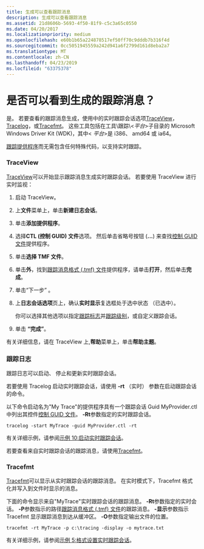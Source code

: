 ```yaml
---
title: 生成可以查看跟踪消息
description: 生成可以查看跟踪消息
ms.assetid: 21d8606b-5693-4f50-81f9-c5c3a65c0550
ms.date: 04/20/2017
ms.localizationpriority: medium
ms.openlocfilehash: e60b1b65a224878517ef50ff70c9dddb7b316f4d
ms.sourcegitcommit: 0cc5051945559a242d941a6f2799d161d8eba2a7
ms.translationtype: MT
ms.contentlocale: zh-CN
ms.lasthandoff: 04/23/2019
ms.locfileid: "63375378"
---
```

# <a name="can-i-see-trace-messages-as-they-are-generated"></a>是否可以看到生成的跟踪消息？


是。 若要查看的跟踪消息生成，使用中的实时跟踪会话选项[TraceView](traceview.md)， [Tracelog](tracelog.md)，或[Tracefmt](tracefmt.md)。 这些工具包括在工具\\跟踪\\&lt;*平台*&gt;子目录的 Microsoft Windows Driver Kit (WDK)，其中&lt; *平台*&gt;是 i386、 amd64 或 ia64。

[跟踪提供程序](trace-provider.md)而无需包含任何特殊代码，以支持实时跟踪。

### <a name="span-idtraceviewspanspan-idtraceviewspantraceview"></a><span id="traceview"></span><span id="TRACEVIEW"></span>TraceView

[TraceView](traceview.md)可以开始显示跟踪消息生成实时跟踪会话。 若要使用 TraceView 进行实时监视：

1.  启动 TraceView。

2.  上**文件**菜单上，单击**新建日志会话**。

3.  单击**添加提供程序**。

4.  选择**CTL (控制 GUID) 文件**选项。 然后单击省略号按钮 (**...**) 来查找[控制 GUID 文件](control-guid-file.md)提供程序。

5.  单击**选择 TMF 文件**。

6.  单击**外**，找到[跟踪消息格式 (.tmf) 文件](trace-message-format-file.md)提供程序，请单击**打开**，然后单击**完成**。

7.  单击“下一步” 。

8.  上**日志会话选项**页上，确认**实时显示**复选框处于选中状态 （已选中）。

    你可以选择其他选项以指定[跟踪标志](trace-flags.md)并[跟踪级别](trace-level.md)，或自定义跟踪会话。

9.  单击 **“完成”**。

有关详细信息，请在 TraceView 上,**帮助**菜单上，单击**帮助主题**。

### <a name="span-idtracelogspanspan-idtracelogspantracelog"></a><span id="tracelog"></span><span id="TRACELOG"></span>跟踪日志

跟踪日志可以启动、 停止和更新实时跟踪会话。

若要使用 Tracelog 启动实时跟踪会话，请使用 **-rt** （实时） 参数在启动跟踪会话的命令。

以下命令启动名为"My Trace"的提供程序具有一个跟踪会话 Guid MyProvider.ctl 中列出其控件[控制 GUID 文件](control-guid-file.md)。 **-Rt**参数指定的实时跟踪会话。

```
tracelog -start MyTrace -guid MyProvider.ctl -rt
```

有关详细示例，请参阅[示例 10:启动实时跟踪会话](example-10--starting-a-real-time-trace-session.md)。

若要查看来自实时跟踪会话的跟踪消息，请使用[Tracefmt](tracefmt.md)。

### <a name="span-idtracefmtspanspan-idtracefmtspantracefmt"></a><span id="tracefmt"></span><span id="TRACEFMT"></span>Tracefmt

[Tracefmt](tracefmt.md)可以显示从实时跟踪会话的跟踪消息。 在实时模式下，Tracefmt 格式化并写入到文件时显示的消息。

下面的命令显示来自"MyTrace"实时跟踪会话的跟踪消息。 **-Rt**参数指定的实时会话。 **-P**参数指示的路径[跟踪消息格式 (.tmf) 文件](trace-message-format-file.md)的跟踪消息。 **-显示**参数指示 Tracefmt 显示跟踪消息到达从缓冲区。 **-O**参数指定输出文件的位置。

```
tracefmt -rt MyTrace -p c:\tracing -display -o mytrace.txt
```

有关详细示例，请参阅[示例 5:格式设置实时跟踪会话](example-5--formatting-real-time-trace-sessions.md)。

 

 





